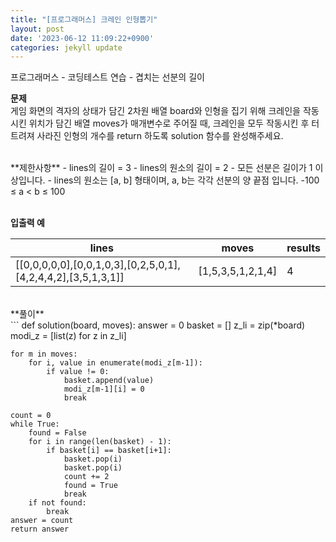 ```yaml
---
title: "[프로그래머스] 크레인 인형뽑기"
layout: post
date: '2023-06-12 11:09:22+0900'
categories: jekyll update
---
```


프로그래머스 - 코딩테스트 연습 - 겹치는 선분의 길이
<br>

**문제**<br>
게임 화면의 격자의 상태가 담긴 2차원 배열 board와 인형을 집기 위해 크레인을 작동시킨 위치가 담긴 배열 moves가 매개변수로 주어질 때, 크레인을 모두 작동시킨 후 터트려져 사라진 인형의 개수를 return 하도록 solution 함수를 완성해주세요.


<br>
**제한사항**
- lines의 길이 = 3
- lines의 원소의 길이 = 2
- 모든 선분은 길이가 1 이상입니다.
- lines의 원소는 [a, b] 형태이며, a, b는 각각 선분의 양 끝점 입니다.
-100 ≤ a < b ≤ 100
<br><br>

**입출력 예**

| lines | moves | results 
| -------- | -------- | -------- |  
|[[0,0,0,0,0],[0,0,1,0,3],[0,2,5,0,1],[4,2,4,4,2],[3,5,1,3,1]] | [1,5,3,5,1,2,1,4] | 4 |



<br>
**풀이**
<br>
```
def solution(board, moves):
    answer = 0
    basket = []
    z_li = zip(*board)
    modi_z = [list(z) for z in z_li]
    
    for m in moves:
        for i, value in enumerate(modi_z[m-1]):
            if value != 0:
                basket.append(value)
                modi_z[m-1][i] = 0
                break

    count = 0
    while True:
        found = False
        for i in range(len(basket) - 1):
            if basket[i] == basket[i+1]:
                basket.pop(i)
                basket.pop(i)
                count += 2
                found = True
                break
        if not found:
            break
    answer = count
    return answer
```

